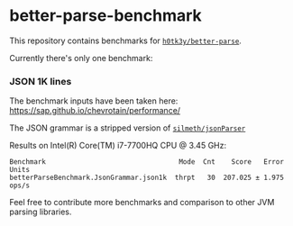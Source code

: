 # better-parse-benchmark

This repository contains benchmarks for [`h0tk3y/better-parse`](https://github.com/h0tk3y/better-parse).

Currently there's only one benchmark:

### JSON 1K lines

The benchmark inputs have been taken here: https://sap.github.io/chevrotain/performance/

The JSON grammar is a stripped version of [`silmeth/jsonParser`](https://github.com/silmeth/jsonParser)

Results on Intel(R) Core(TM) i7-7700HQ CPU @ 3.45 GHz:

```
Benchmark                                 Mode  Cnt    Score   Error  Units
betterParseBenchmark.JsonGrammar.json1k  thrpt   30  207.025 ± 1.975  ops/s
```

Feel free to contribute more benchmarks and comparison to other JVM parsing libraries.

